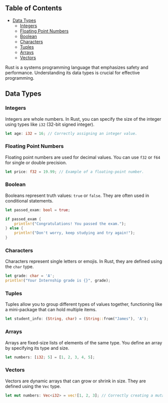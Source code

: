 
## Table of Contents
- [Data Types](#data-types)
  - [Integers](#integers)
  - [Floating Point Numbers](#floating-point-numbers)
  - [Boolean](#boolean)
  - [Characters](#characters)
  - [Tuples](#tuples)
  - [Arrays](#arrays)
  - [Vectors](#vectors)


Rust is a systems programming language that emphasizes safety and performance. Understanding its data types is crucial for effective programming.

## Data Types

### Integers
Integers are whole numbers. In Rust, you can specify the size of the integer using types like `i32` (32-bit signed integer).

```rust
let age: i32 = 16; // Correctly assigning an integer value.
```

### Floating Point Numbers
Floating point numbers are used for decimal values. You can use `f32` or `f64` for single or double precision.

```rust
let price: f32 = 19.99; // Example of a floating-point number.
```

### Boolean
Booleans represent truth values: `true` or `false`. They are often used in conditional statements.

```rust
let passed_exam: bool = true;

if passed_exam {
    println!("Congratulations! You passed the exam.");
} else {
    println!("Don't worry, keep studying and try again!");
}
```

### Characters
Characters represent single letters or emojis. In Rust, they are defined using the `char` type.

```rust
let grade: char = 'A';
println!("Your Internship grade is {}", grade);
```

### Tuples
Tuples allow you to group different types of values together, functioning like a mini-package that can hold multiple items.

```rust
let student_info: (String, char) = (String::from("James"), 'A');
```

### Arrays
Arrays are fixed-size lists of elements of the same type. You define an array by specifying its type and size.

```rust
let numbers: [i32; 5] = [1, 2, 3, 4, 5];
```

### Vectors
Vectors are dynamic arrays that can grow or shrink in size. They are defined using the `Vec` type.

```rust
let mut numbers: Vec<i32> = vec![1, 2, 3]; // Correctly creating a mutable vector.
```
